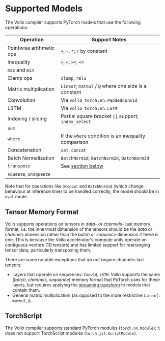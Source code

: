 # Supported Models

The Vollo compiler supports PyTorch models that use the following operations:

| Operation                | Support Notes                                                  |
| ------------------------ | -------------------------------------------------------------- |
| Pointwise arithmetic ops | `+`, `-`, `*`; `/` by constant                                 |
| Inequality               | `>`, `<`, `>=`, `<=`                                           |
| `max` and `min`          |                                                                |
| Clamp ops                | `clamp`, `relu`                                                |
| Matrix multiplication    | `Linear`; `matmul` / `@` where one side is a constant          |
| Convolution              | Via `vollo_torch.nn.PaddedConv1d`                              |
| LSTM                     | Via `vollo_torch.nn.LSTM`                                      |
| Indexing / slicing       | Partial square bracket `[]` support; `index_select`            |
| `sum`                    |                                                                |
| `where`                  | If the `where` condition is an inequality comparison           |
| Concatenation            | `cat`, `concat`                                                |
| Batch Normalization      | `BatchNorm1d`, `BatchNorm2d`, `BatchNorm3d`                    |
| `transpose`              | See [section below](#tensor-memory-format)                     |
| `squeeze`, `unsqueeze`   |                                                                |

Note that for operations like `Dropout` and `BatchNorm1d` (which change behaviour at inference time) to be handled correctly, the model should be in `eval` mode.

## Tensor Memory Format

Vollo supports operations on tensors in *data-* or *channels-* last memory
format, i.e. the innermost dimension of the tensors should be the *data* or
*channels* dimension rather than the *batch* or *sequence* dimension if there is
one.
This is because the Vollo accelerator's compute units operate on contiguous
vectors (1D tensors) and has limited support for rearranging tensor data,
particularly transposing them.

There are some notable exceptions that *do not* require channels-last tensors:

- Layers that operate on sequences: `Conv1d`, `LSTM`.
  Vollo supports the same (*batch*, *channels*, *sequence*) memory format that
  PyTorch uses for these layers, but requires applying the [streaming
  transform](example-2-cnn.md#using-the-streaming-transform) to models that
  contain them.
- General matrix multiplication (as opposed to the more restrictive `Linear`):
  `matmul`, `@`.

## TorchScript

The Vollo compiler supports standard PyTorch modules (`torch.nn.Module`); it
does not support TorchScript modules (`torch.jit.ScriptModule`).
